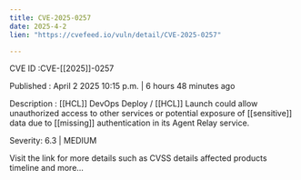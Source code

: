 ```yaml
---
title: CVE-2025-0257
date: 2025-4-2
lien: "https://cvefeed.io/vuln/detail/CVE-2025-0257"

---
```


CVE ID :CVE-[[2025]]-0257

Published :  April 2
2025
10:15 p.m. | 6 hours
48 minutes ago

Description : [[HCL]] DevOps Deploy / [[HCL]] Launch could allow unauthorized access to other services or potential exposure of [[sensitive]] data due to [[missing]] authentication in its Agent Relay service.

Severity: 6.3 | MEDIUM

Visit the link for more details
such as CVSS details
affected products
timeline
and more...
